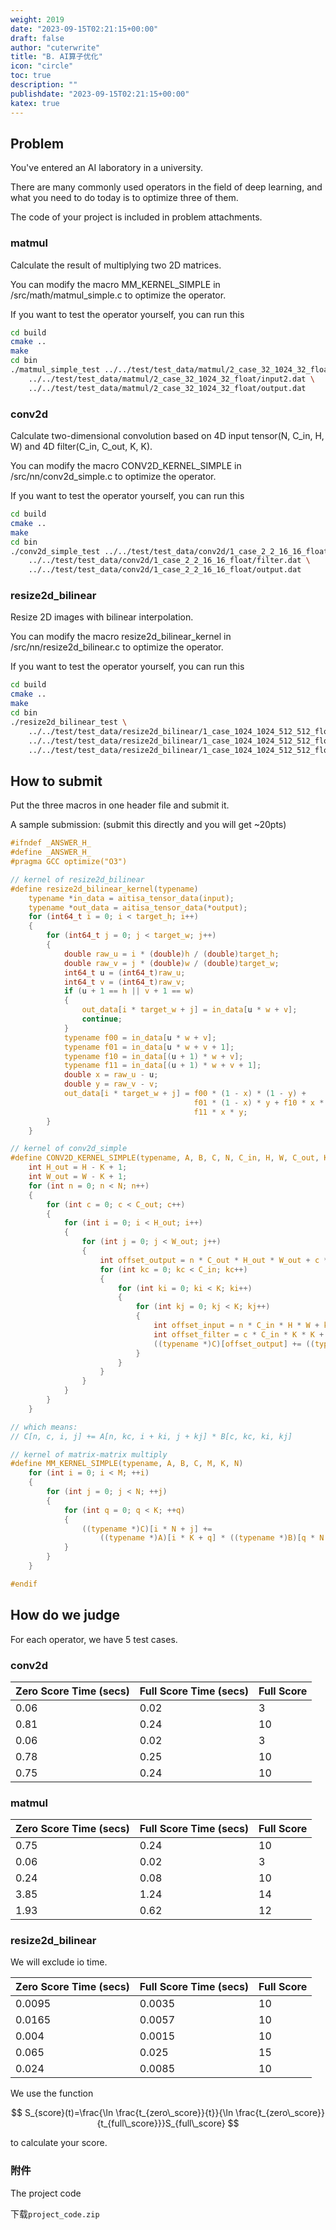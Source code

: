 ```yaml
---
weight: 2019
date: "2023-09-15T02:21:15+00:00"
draft: false
author: "cuterwrite"
title: "B. AI算子优化"
icon: "circle"
toc: true
description: ""
publishdate: "2023-09-15T02:21:15+00:00"
katex: true
---
```


## Problem

You've entered an AI laboratory in a university.

There are many commonly used operators in the field of deep learning, and what you need to do today is to optimize three of them.

The code of your project is included in problem attachments.

### matmul

Calculate the result of multiplying two 2D matrices.

You can modify the macro MM_KERNEL_SIMPLE in /src/math/matmul_simple.c to optimize the operator.

If you want to test the operator yourself, you can run this

```bash
cd build
cmake ..
make
cd bin
./matmul_simple_test ../../test/test_data/matmul/2_case_32_1024_32_float/input1.dat \
    ../../test/test_data/matmul/2_case_32_1024_32_float/input2.dat \
    ../../test/test_data/matmul/2_case_32_1024_32_float/output.dat
```

### conv2d

Calculate two-dimensional convolution based on 4D input tensor(N, C_in, H, W) and 4D filter(C_in, C_out, K, K).

You can modify the macro CONV2D_KERNEL_SIMPLE in /src/nn/conv2d_simple.c to optimize the operator.

If you want to test the operator yourself, you can run this

```bash
cd build
cmake ..
make
cd bin
./conv2d_simple_test ../../test/test_data/conv2d/1_case_2_2_16_16_float/input.dat \
    ../../test/test_data/conv2d/1_case_2_2_16_16_float/filter.dat \
    ../../test/test_data/conv2d/1_case_2_2_16_16_float/output.dat
```

### resize2d_bilinear

Resize 2D images with bilinear interpolation.

You can modify the macro resize2d_bilinear_kernel in /src/nn/resize2d_bilinear.c to optimize the operator.

If you want to test the operator yourself, you can run this

```bash
cd build
cmake ..
make
cd bin
./resize2d_bilinear_test \
    ../../test/test_data/resize2d_bilinear/1_case_1024_1024_512_512_float/input.dat \
    ../../test/test_data/resize2d_bilinear/1_case_1024_1024_512_512_float/output.dat \
    ../../test/test_data/resize2d_bilinear/1_case_1024_1024_512_512_float/shape.dat  
```

## How to submit

Put the three macros in one header file and submit it.

A sample submission: (submit this directly and you will get ~20pts)

```c
#ifndef _ANSWER_H_
#define _ANSWER_H_
#pragma GCC optimize("O3")

// kernel of resize2d_bilinear
#define resize2d_bilinear_kernel(typename)                                       \
    typename *in_data = aitisa_tensor_data(input);                               \
    typename *out_data = aitisa_tensor_data(*output);                            \
    for (int64_t i = 0; i < target_h; i++)                                       \
    {                                                                            \
        for (int64_t j = 0; j < target_w; j++)                                   \
        {                                                                        \
            double raw_u = i * (double)h / (double)target_h;                     \
            double raw_v = j * (double)w / (double)target_w;                     \
            int64_t u = (int64_t)raw_u;                                          \
            int64_t v = (int64_t)raw_v;                                          \
            if (u + 1 == h || v + 1 == w)                                        \
            {                                                                    \
                out_data[i * target_w + j] = in_data[u * w + v];                 \
                continue;                                                        \
            }                                                                    \
            typename f00 = in_data[u * w + v];                                   \
            typename f01 = in_data[u * w + v + 1];                               \
            typename f10 = in_data[(u + 1) * w + v];                             \
            typename f11 = in_data[(u + 1) * w + v + 1];                         \
            double x = raw_u - u;                                                \
            double y = raw_v - v;                                                \
            out_data[i * target_w + j] = f00 * (1 - x) * (1 - y) +               \
                                         f01 * (1 - x) * y + f10 * x * (1 - y) + \
                                         f11 * x * y;                            \
        }                                                                        \
    }

// kernel of conv2d_simple
#define CONV2D_KERNEL_SIMPLE(typename, A, B, C, N, C_in, H, W, C_out, K)                                                          \
    int H_out = H - K + 1;                                                                                                        \
    int W_out = W - K + 1;                                                                                                        \
    for (int n = 0; n < N; n++)                                                                                                   \
    {                                                                                                                             \
        for (int c = 0; c < C_out; c++)                                                                                           \
        {                                                                                                                         \
            for (int i = 0; i < H_out; i++)                                                                                       \
            {                                                                                                                     \
                for (int j = 0; j < W_out; j++)                                                                                   \
                {                                                                                                                 \
                    int offset_output = n * C_out * H_out * W_out + c * H_out * W_out + i * W_out + j;                            \
                    for (int kc = 0; kc < C_in; kc++)                                                                             \
                    {                                                                                                             \
                        for (int ki = 0; ki < K; ki++)                                                                            \
                        {                                                                                                         \
                            for (int kj = 0; kj < K; kj++)                                                                        \
                            {                                                                                                     \
                                int offset_input = n * C_in * H * W + kc * H * W + (i + ki) * W + (j + kj);                       \
                                int offset_filter = c * C_in * K * K + kc * K * K + ki * K + kj;                                  \
                                ((typename *)C)[offset_output] += ((typename *)A)[offset_input] * ((typename *)B)[offset_filter]; \
                            }                                                                                                     \
                        }                                                                                                         \
                    }                                                                                                             \
                }                                                                                                                 \
            }                                                                                                                     \
        }                                                                                                                         \
    }

// which means:
// C[n, c, i, j] += A[n, kc, i + ki, j + kj] * B[c, kc, ki, kj]

// kernel of matrix-matrix multiply
#define MM_KERNEL_SIMPLE(typename, A, B, C, M, K, N)                         \
    for (int i = 0; i < M; ++i)                                              \
    {                                                                        \
        for (int j = 0; j < N; ++j)                                          \
        {                                                                    \
            for (int q = 0; q < K; ++q)                                      \
            {                                                                \
                ((typename *)C)[i * N + j] +=                                \
                    ((typename *)A)[i * K + q] * ((typename *)B)[q * N + j]; \
            }                                                                \
        }                                                                    \
    }

#endif
```

## How do we judge

For each operator, we have 5 test cases.

### conv2d

| Zero Score Time (secs) | Full Score Time (secs) | Full Score |
| ---------------------- | ---------------------- | ---------- |
| 0.06                   | 0.02                   | 3          |
| 0.81                   | 0.24                   | 10         |
| 0.06                   | 0.02                   | 3          |
| 0.78                   | 0.25                   | 10         |
| 0.75                   | 0.24                   | 10         |

### matmul

| Zero Score Time (secs) | Full Score Time (secs) | Full Score |
| ---------------------- | ---------------------- | ---------- |
| 0.75                   | 0.24                   | 10         |
| 0.06                   | 0.02                   | 3          |
| 0.24                   | 0.08                   | 10         |
| 3.85                   | 1.24                   | 14         |
| 1.93                   | 0.62                   | 12         |

### resize2d_bilinear

We will exclude io time.

| Zero Score Time (secs) | Full Score Time (secs) | Full Score |
| ---------------------- | ---------------------- | ---------- |
| 0.0095                 | 0.0035                 | 10         |
| 0.0165                 | 0.0057                 | 10         |
| 0.004                  | 0.0015                 | 10         |
| 0.065                  | 0.025                  | 15         |
| 0.024                  | 0.0085                 | 10         |

We use the function

$$
S_{score}(t)=\frac{\ln \frac{t_{zero\_score}}{t}}{\ln \frac{t_{zero\_score}}{t_{full\_score}}}S_{full\_score}
$$

to calculate your score.

### 附件

The project code

下载`project_code.zip`

